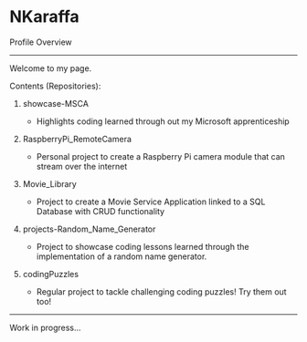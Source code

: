 # NKaraffa
Profile Overview

________

Welcome to my page.

Contents (Repositories):

  1. showcase-MSCA
      - Highlights coding learned through out my Microsoft apprenticeship
  
  2. RaspberryPi_RemoteCamera
      - Personal project to create a Raspberry Pi camera module that can stream over the internet
     
  3. Movie_Library
      - Project to create a Movie Service Application linked to a SQL Database with CRUD functionality
     
  4. projects-Random_Name_Generator
      - Project to showcase coding lessons learned through the implementation of a random name generator.
     
  5. codingPuzzles
      - Regular project to tackle challenging coding puzzles! Try them out too!
      
________


Work in progress...
